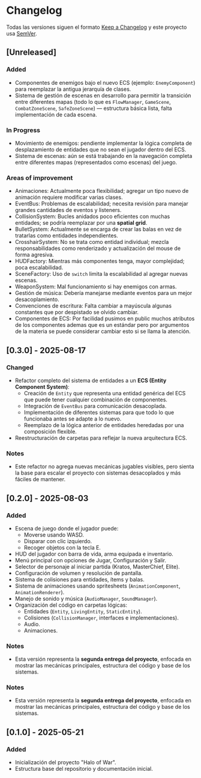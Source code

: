 # Changelog

Todas las versiones siguen el formato [Keep a Changelog](https://keepachangelog.com/es-ES/1.0.0/) y este proyecto usa [SemVer](https://semver.org/lang/es/).

## [Unreleased]

### Added
- Componentes de enemigos bajo el nuevo ECS (ejemplo: `EnemyComponent`) para reemplazar la antigua jerarquía de clases.
- Sistema de gestión de escenas en desarrollo para permitir la transición entre diferentes mapas (todo lo que es `FlowManager`, `GameScene`, `CombatZoneScene`, `SafeZoneScene`) — estructura básica lista, falta implementación de cada escena.

### In Progress
- Movimiento de enemigos: pendiente implementar la lógica completa de desplazamiento de entidades que no sean el jugador dentro del ECS.
- Sistema de escenas: aún se está trabajando en la navegación completa entre diferentes mapas (representados como escenas) del juego.
  
### Areas of improvement
- Animaciones: Actualmente poca flexibilidad; agregar un tipo nuevo de animación requiere modificar varias clases.
- EventBus: Problemas de escalabilidad; necesita revisión para manejar grandes cantidades de eventos y listeners.
- CollisionSystem: Bucles anidados poco eficientes con muchas entidades; se podría reemplazar por una **spatial grid**.
- BulletSystem: Actualmente se encarga de crear las balas en vez de tratarlas como entidades independientes.
- CrosshairSystem: No se trata como entidad individual; mezcla responsabilidades como renderizado y actualización del mouse de forma agresiva.
- HUDFactory: Mientras más componentes tenga, mayor complejidad; poca escalabilidad.
- SceneFactory: Uso de `switch` limita la escalabilidad al agregar nuevas escenas.
- WeaponSystem: Mal funcionamiento si hay enemigos con armas.
- Gestión de música: Debería manejarse mediante eventos para un mejor desacoplamiento.
- Convenciones de escritura: Falta cambiar a mayúscula algunas constantes que por despistado se olvido cambiar.
- Componentes de ECS: Por facilidad pusimos en public muchos atributos de los componentes ademas que es un estándar pero por argumentos de la materia se puede considerar cambiar esto si se llama la atención.

## [0.3.0] - 2025-08-17

### Changed
- Refactor completo del sistema de entidades a un **ECS (Entity Component System)**:
  - Creación de `Entity` que representa una entidad genérica del ECS que puede tener cualquier combinación de componentes.
  - Integración de `EventBus` para comunicación desacoplada.
  - Implementación de diferentes sistemas para que todo lo que funcionaba antes se adapte a lo nuevo.
  - Reemplazo de la lógica anterior de entidades heredadas por una composición flexible.
- Reestructuración de carpetas para reflejar la nueva arquitectura ECS.

### Notes
- Este refactor no agrega nuevas mecánicas jugables visibles, pero sienta la base para escalar el proyecto con sistemas desacoplados y más fáciles de mantener.

## [0.2.0] - 2025-08-03

### Added
- Escena de juego donde el jugador puede:
  - Moverse usando WASD.
  - Disparar con clic izquierdo.
  - Recoger objetos con la tecla E.
- HUD del jugador con barra de vida, arma equipada e inventario.
- Menú principal con opciones de Jugar, Configuración y Salir.
- Selector de personaje al iniciar partida (Kratos, MasterChief, Elite).
- Configuración de volumen y resolución de pantalla.
- Sistema de colisiones para entidades, ítems y balas.
- Sistema de animaciones usando spritesheets (`AnimationComponent`, `AnimationRenderer`).
- Manejo de sonido y música (`AudioManager`, `SoundManager`).
- Organización del código en carpetas lógicas:
  - Entidades (`Entity`, `LivingEntity`, `StaticEntity`).
  - Colisiones (`CollisionManager`, interfaces e implementaciones).
  - Audio.
  - Animaciones.

### Notes
- Esta versión representa la **segunda entrega del proyecto**, enfocada en mostrar las mecánicas principales, estructura del código y base de los sistemas.

### Notes
- Esta versión representa la **segunda entrega del proyecto**, enfocada en mostrar las mecánicas principales, estructura del código y base de los sistemas.

## [0.1.0] - 2025-05-21

### Added
- Inicialización del proyecto "Halo of War".
- Estructura base del repositorio y documentación inicial.
